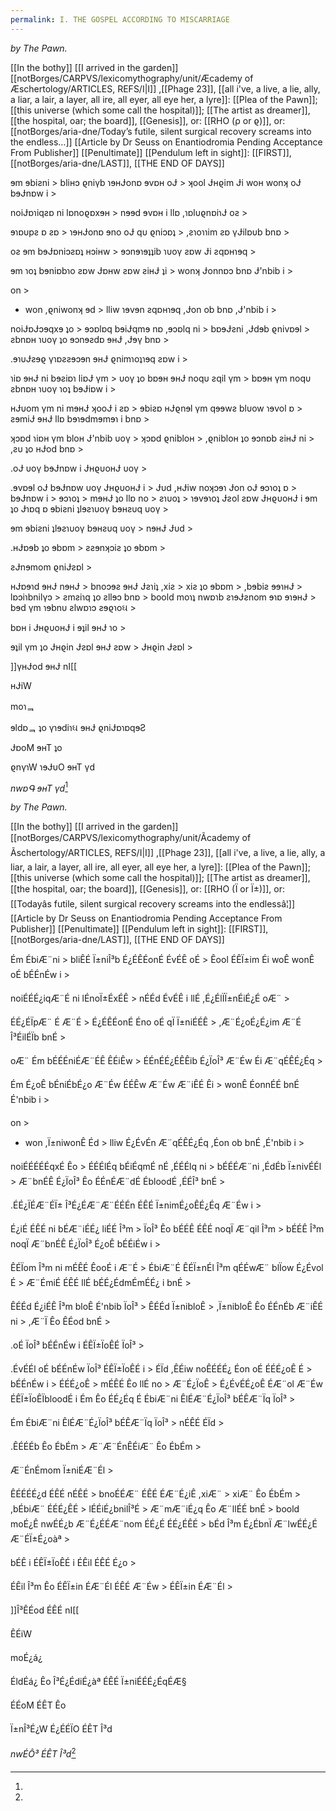 ```yaml
---
permalink: I. THE GOSPEL ACCORDING TO MISCARRIAGE
---
```


*by The Pawn.* 

[[In the bothy]]
[[I arrived in the garden]]
[[notBorges/CARPVS/lexicomythography/unit/Æcademy of Æschertology/ARTICLES, REFS/I|I]] ,[[Phage 23]], [[all i've, a live, a lie, ally, a liar, a lair, a layer, all ire, all eyer, all eye her, a lyre]]: [[Plea of the Pawn]];
[[this universe (which some call the hospital)]];
[[The artist as dreamer]],
[[the hospital, oar; the board]],
[[Genesis]], or: [[RHO (ρ or ϱ)]], or:
[[notBorges/aria-dne/Today’s futile, silent surgical recovery screams into the endless…]]
[[Article by Dr Seuss on Enantiodromia Pending Acceptance From Publisher]]
[[Penultimate]] [[Pendulum left in sight]]:
[[FIRST]], [[notBorges/aria-dne/LAST]], 
[[THE END OF DAYS]]


 >
 ɘm ɘbiƨni >
bliʜɔ ϱniγb ɿɘʜɈonɒ ɘvɒʜ oɈ >
 ʞool Ɉʜϱim Ɉi woʜ wonʞ oɈ bɘɈnɒw i >
 >
 noiɈɒɿiqƨɒ ni lɒnoϱɒxɘʜ >
 nɘɘd ɘvɒʜ i llɒ ,ɿɒlυϱnɒiɿɈ oƨ >
 >
 ɘɿɒυpƨ ɒ ƨɒ >
 ɿɘʜɈonɒ ɘno oɈ qυ ϱniɔɒʇ >
 ,ƨɿoɿɿim ƨɒ γɈilɒυb bnɒ >
 >
 oƨ ɘm bɘɈɒniɔƨɒʇ ʜɔiʜw >
 ɘɔnɘɿɘʇʇib ɿυoγ ƨɒw Ɉi ƨqɒʜɿɘq >
 >
 ɘm ɿoʇ bɘniɒbɿo ƨɒw Ɉɒʜw ƨɒw ƨiʜɈ ʇi >
 wonʞ Ɉonnɒɔ bnɒ Ɉ'nbib i >
 >
 on >
- won ,ϱniwonʞ ɘd >
 lliw ɿɘvɘn ƨqɒʜɿɘq ,Ɉon ob bnɒ ,Ɉ'nbib i >
 >
 noiɈɒɈɔɘqxɘ ʇo >
 ɘɔɒlɒq bɘiɈqmɘ nɒ ,ɘɔɒlq ni >
 bɒɘɈƨni ,Ɉdɘb ϱnivɒɘl >
 ƨbnɒʜ ɿυoγ ʇo ɘɔnɘƨdɒ ɘʜɈ ,Ɉɘγ bnɒ >
 >
.ɘɿυɈƨɘϱ γɿɒƨƨɘɔɘn ɘʜɈ ϱnimɿoʇɿɘq ƨɒw i >
 >
 ɿiɒ ɘʜɈ ni bɘƨiɒɿ liɒɈ γm >
 υoγ ʇo bɒɘʜ ɘʜɈ noqυ ƨqil γm >
 bɒɘʜ γm noqυ ƨbnɒʜ ɿυoγ ɿoʇ bɘɈiɒw i >
 >
 ʜɈυom γm ni mɘʜɈ ʞooɈ i ƨɒ >
 ɘbiƨɒ ʜɈϱnɘl γm qɘɘwƨ blυow ɿɘvol ɒ >
 ƨɘmiɈ ɘʜɈ llɒ bɘɿɘdmɘmɘɿ i bnɒ >
 >
 ʞɔɒd ɿiɒʜ γm bloʜ Ɉ'nbib υoγ >
 ʞɔɒd ϱnibloʜ >
 ,ϱnibloʜ ʇo ɘɔnɒb ƨiʜɈ ni >
 ,ƨυ ʇo ʜɈod bnɒ >
 >
 .oɈ υoγ bɘɈnɒw i ɈʜϱυoʜɈ υoγ >
 >
 .ɘvɒɘl oɈ bɘɈnɒw υoγ ɈʜϱυoʜɈ i >
 Ɉυd ,ʜɈiw noʞɔɘɿ Ɉon oɈ ɘɔɿoʇ ɒ >
 bɘɈnɒw i >
 ɘɔɿoʇ >
 mɘʜɈ ʇo llɒ no >
 ƨɿυoʇ >
 ɿɘvɘɿoʇ Ɉƨol ƨɒw ɈʜϱυoʜɈ i ɘm ʇo Ɉɿɒq ɒ ɘbiƨni ʇlɘƨɿυoγ bɘʜƨυq υoγ >
 >
 ɘm ɘbiƨni ʇlɘƨɿυoγ bɘʜƨυq υoγ >
 nɘʜɈ Ɉυd >
 >
 .ʜɈɒɘb ʇo ɘbɒm >
 ƨƨɘnʞɔiƨ ʇo ɘbɒm >
 >
 ƨɈnɘmom ϱniɈƨɒl >
 >
 ʜɈɒɘɿd ɘʜɈ nɘʜɈ >
 bnoɔɘƨ ɘʜɈ Ɉƨɿiʇ ,xiƨ >
 xiƨ ʇo ɘbɒm >
 ,bɘbiƨ ɘɘɿʜɈ >
 lɒɔiɿbnilγɔ >
 ƨmƨiɿq ʇo ƨllɘɔ bnɒ >
 boold moɿʇ nwɒɿb ƨɿɘɈƨnom ɘɿɒ ɘɿɘʜɈ >
 bɘd γm ɿɘbnυ ƨlwɒɿɔ ƨɘϱɿoઘ >
 >
 bɒʜ i ɈʜϱυoʜɈ i ɘʇil ɘʜɈ ɿo >
 >
 ɘʇil γm ʇo Ɉʜϱin Ɉƨɒl ɘʜɈ ƨɒw >
 Ɉʜϱin Ɉƨɒl >

]]γʜɈod ɘʜɈ nI[[

ʜɈiW

 moɿᆿ

 ɘldɒᆿ ʇo γɿɘdiɿઘ ɘʜɈ ϱniɈɒɿɒqɘƧ

 ɈɒoM ɘʜT ʇo

 ϱnγɿW ɿɘɈυO ɘʜT γd

*nwɒԳ ɘʜT γd*[^1]

[^1]:


*by The Pawn.* 

[[In the bothy]]
[[I arrived in the garden]]
[[notBorges/CARPVS/lexicomythography/unit/Ãcademy of Ãschertology/ARTICLES, REFS/I|I]] ,[[Phage 23]], [[all i've, a live, a lie, ally, a liar, a lair, a layer, all ire, all eyer, all eye her, a lyre]]: [[Plea of the Pawn]];
[[this universe (which some call the hospital)]];
[[The artist as dreamer]],
[[the hospital, oar; the board]],
[[Genesis]], or: [[RHO (Ï or Ï±)]], or:
[[Todayâs futile, silent surgical recovery screams into the endlessâ¦]]
[[Article by Dr Seuss on Enantiodromia Pending Acceptance From Publisher]]
[[Penultimate]] [[Pendulum left in sight]]:
[[FIRST]], [[notBorges/aria-dne/LAST]], 
[[THE END OF DAYS]]


 >
 Ém ÉbiÆ¨ni >
bliÊÉ Ï±niÎ³b É¿ÉÊÉonÉ ÉvÉÊ oÉ >
 Êool ÉÊÏ±im Éi woÊ wonÊ oÉ bÉÉnÉw i >
 >
 noiÉÉÉ¿iqÆ¨É ni lÉnoÏ±ÉxÉÊ >
 nÉÉd ÉvÉÊ i llÉ ,É¿ÉlÏÏ±nÉiÉ¿É oÆ¨ >
 >
 ÉÉ¿ÉÏpÆ¨ É Æ¨É >
 É¿ÉÊÉonÉ Éno oÉ qÏ Ï±niÉÉÊ >
 ,Æ¨É¿oÉ¿É¿im Æ¨É Î³ÉilÉÏb bnÉ >
 >
 oÆ¨ Ém bÉÉÉniÉÆ¨ÉÊ ÊÉiÊw >
 ÉÉnÉÉ¿ÉÊÊib É¿ÏoÎ³ Æ¨Éw Éi Æ¨qÉÊÉ¿Éq >
 >
 Ém É¿oÊ bÉniÉbÉ¿o Æ¨Éw ÉÉÊw Æ¨Éw Æ¨iÊÉ Êi >
 wonÊ ÉonnÉÉ bnÉ É'nbib i >
 >
 on >
- won ,Ï±niwonÊ Éd >
 lliw É¿ÉvÉn Æ¨qÉÊÉ¿Éq ,Éon ob bnÉ ,É'nbib i >
 >
 noiÉÉÉÉÉqxÉ Êo >
 ÉÉÉlÉq bÉiÉqmÉ nÉ ,ÉÉÉlq ni >
 bÉÉÉÆ¨ni ,ÉdÉb Ï±nivÉÉl >
 Æ¨bnÉÊ É¿ÏoÎ³ Êo ÉÉnÉÆ¨dÉ ÉbloodÉ ,ÉÉÎ³ bnÉ >
 >
.ÉÉ¿ÏÉÆ¨ÉÏ± Î³É¿ÉÆ¨Æ¨ÉÉÉn ÉÊÉ Ï±nimÉ¿oÊÉ¿Éq Æ¨Éw i >
 >
 É¿iÉ ÉÊÉ ni bÉÆ¨iÉÉ¿ liÉÉ Î³m >
 ÏoÎ³ Êo bÉÉÊ ÉÊÉ noqÏ Æ¨qil Î³m >
 bÉÉÊ Î³m noqÏ Æ¨bnÉÊ É¿ÏoÎ³ É¿oÊ bÉÉiÉw i >
 >
 ÊÉÏom Î³m ni mÉÊÉ ÊooÉ i Æ¨É >
 ÉbiÆ¨É ÊÉÏ±nÉl Î³m qÉÉwÆ¨ blÏow É¿Évol É >
 Æ¨ÉmiÉ ÉÊÉ llÉ bÉÉ¿ÉdmÉmÉÉ¿ i bnÉ >
 >
 ÊÉÉd É¿iÉÊ Î³m bloÊ É'nbib ÏoÎ³ >
 ÊÉÉd Ï±nibloÊ >
 ,Ï±nibloÊ Êo ÉÉnÉb Æ¨iÊÉ ni >
 ,Æ¨Ï Êo ÊÉod bnÉ >
 >
 .oÉ ÏoÎ³ bÉÉnÉw i ÉÊÏ±ÏoÊÉ ÏoÎ³ >
 >
 .ÉvÉÉl oÉ bÉÉnÉw ÏoÎ³ ÉÊÏ±ÏoÊÉ i >
 ÉÏd ,ÊÉiw noÊÉÉÉ¿ Éon oÉ ÉÉÉ¿oÊ É >
 bÉÉnÉw i >
 ÉÉÉ¿oÊ >
 mÉÊÉ Êo llÉ no >
 Æ¨É¿ÏoÊ >
 É¿ÉvÉÉ¿oÊ ÉÆ¨ol Æ¨Éw ÉÊÏ±ÏoÊÏbloodÉ i Ém Êo ÉÉ¿Éq É ÉbiÆ¨ni ÊlÉÆ¨É¿ÏoÎ³ bÉÊÆ¨Ïq ÏoÎ³ >
 >
 Ém ÉbiÆ¨ni ÊlÉÆ¨É¿ÏoÎ³ bÉÊÆ¨Ïq ÏoÎ³ >
 nÉÊÉ ÉÏd >
 >
 .ÊÉÉÉb Êo ÉbÉm >
 Æ¨Æ¨ÉnÊÉiÆ¨ Êo ÉbÉm >
 >
 Æ¨ÉnÉmom Ï±niÉÆ¨Él >
 >
 ÊÉÉÉÉ¿d ÉÊÉ nÉÊÉ >
 bnoÉÉÆ¨ ÉÊÉ ÉÆ¨É¿iÊ ,xiÆ¨ >
 xiÆ¨ Êo ÉbÉm >
 ,bÉbiÆ¨ ÉÉÉ¿ÊÉ >
 lÉÉiÉ¿bnilÎ³É >
 Æ¨mÆ¨iÉ¿q Êo Æ¨llÉÉ bnÉ >
 boold moÉ¿Ê nwÉÉ¿b Æ¨É¿ÉÉÆ¨nom ÉÉ¿É ÉÉ¿ÉÊÉ >
 bÉd Î³m É¿ÉbnÏ Æ¨lwÉÉ¿É Æ¨ÉÏ±É¿oàª >
 >
 bÉÊ i ÉÊÏ±ÏoÊÉ i ÉÊil ÉÊÉ É¿o >
 >
 ÉÊil Î³m Êo ÉÊÏ±in ÉÆ¨Él ÉÊÉ Æ¨Éw >
 ÉÊÏ±in ÉÆ¨Él >

]]Î³ÊÉod ÉÊÉ nI[[

ÊÉiW

 moÉ¿á¿

 ÉldÉá¿ Êo Î³É¿ÉdiÉ¿àª ÉÊÉ Ï±niÉÉÉ¿ÉqÉÆ§

 ÉÉoM ÉÊT Êo

 Ï±nÎ³É¿W É¿ÉÉÏO ÉÊT Î³d

*nwÉÔ³ ÉÊT Î³d*[^1]

[^1]:Out Out Briefest  Story  Stretching back  Stretching out  Out brief  Burning  Bleeding out  my rectum  Out of  times like these  In the latest waning;  Back, palindromic  Unbelonging  Somehow dumbstruck by the moon-  Though she keeps this salt in motion;  Again, a loss I want to be walking with my hands  At such different temperatures  I am, somewhere, begging-  Pleading for the fingers lacing  Of the placement of your palm  Thin leaves and I  I long for wax.  It’s hardness, so easily broken, Cracks, whispering  something of Cohen about them  A messiness, welcome  Satisfying, delicious even  How odd that I was just yesterday  Alight, maybe too much so-  I almost burned my flat down  Which would be fine, had I not risked the lives of countless others  Others within others,  I don’t know how I get so bright sometimes  But I lust for it-  Like the thickness of that dick;  That fucking dick  Next to mine  Or in me;  Never out, really.  I lust for wax;  For waxing;  In times like these  I think  “I must have made it up”  But dripping  downward, in truth;  That’s all wax ever does  Promising a thing  That forms its opposite  I shouldn’t blame it, really.  Not really. Most of the time Not only times like these I don’t know what I’m doing  But at least, when wicked  I convince myself in ignorance  That my burning counts for something  I want to touch everything.  At times like those;  I want to lick the ceiling  I want to be inside every eye I capture  And I delight in the fear,  The excitement,  The confusion of these lovers,  Entangled in a loosened chain;  Tightening, hotter,  Branding, marking  Territory  A universe of skin  Welted  Welded  like a heaviness of jewellery  Times like those, in finding not a Word  In any single corner  Of any of these rooms  With sides of six  No windows of  Or out of  Which  To speak  In times like those,  Before,  I would make my own  Architect entire languages  Regurgitating ciphers  Incomprehensible to anyone  Except, wide—  Why Why’d I let you in  Wide  I can’t find a single letter  I burned them all  You and her, you live  Not really  Half-live,  Just a block away  I hear glass breaking  Daily  Incessantly  I hear glass breaking  Futile attempts to save this  Burning  Burning rock  And secretly  I scream it from the rooftop  Close enough to hear  If you’d just open  A single one  Of your shimmering  windows  Secretly  I thank the Earth’s kidnappers  All of us, her Rapists  I thank us all for burning her  And the sickly height  Of these infernal stakes  Our roads  One way  Respectively  And facing one another  I say this  With all duly tangled  Leaves of leaving  In July  That summer singed with Disrespect  Please, just let  Let Me Go  Back to that turning  Cycle of psychotic phrase;  Where I heard such complex symphonies  Contained within extractor fans  And dwindling showers  These drugs are forcing me into a corner  I recognise, more really  Than a single goosebump  I planted like a tooth  And cultivated  Conjured from the deepest gore  Of your lovely fucking skin  Just, sowing  just so much more smooth than mine  When the sea gave way again  To the moon;  And we exchanged recognisabilities  Even then  You managed to let me know, explicitly  That my little words  My language  Could never be translated  No matter how I whispered or caressed them  Even screaming in your ear  Won’t wake you  So  Sow  So I can’t find a single glyph  Or letter to the god  I made of such a little part of you.  You fucking ripped me  Like my anus  You tore me a solar system  From the most pitifully minuscule  Seed.  And what plough  Did I cry out for  To be  Sown  Wide  Connected but  Spreading, pooled vomit  Back of every cavernous and shrunken Skull  Except For that most accepting  Wax  It’s times like these, in the waning  I don’t know what the fuck im doing  Except for fucking;  Sleeping, but  Not really  Dreaming; I was dreaming  I know that I was dreaming  Out of time, my god  Dear gods Those gods I dreamed  I couldn’t make it out of this  Notion of a sickness  Am I right in thinking  about any of this  Am I right in thinking  That wax performs a function  In the forming of a mould?  I am asking you,  Printmaker-  Directly.  No longer for a proof; (I slot yours behind my furniture) For some semblance  (I take it out sometimes, and clean it) Or faded insufficient copy  (I am surprised I didn’t burn it) Of  Relief  And writing this  On a phone  Creek-thumbed  Crack-knuckled  Bookended nakedness  A waiting for the water to warm  And a waiting to be dripped dry  Upon a table  Scattered in my ash  Am I right  In thinking  All this left behind  Sight  If breath could blow  A house down  Then, just  Trust me  You might know this  Rubble  Times like these I’m scraping symbol  I’m searching, scouring  Skin of information;  Sinew tight and fighting me;  I am looking for what I know is wrong  There must be something  A word  A glyph  A paper;  Cited in some corner,  Cowering, like the child I was  I know that there it waits for me  In the wax; preserving  Parts of selves I never wanted  Or couldn’t name,  Or wanted names for To taunt them to exile  To excision  Out of time, as I am now  Again, in loss  Wanting nothing for my self but wanting  Just wanting to fuck you Up  I think “there is nothing good enough But the word”  I open my computer, pull a bow  Across a string  Now missing;  I am searching for another medium  I do not finish anything, not here I never have, not really. i am made to  be only a beginning  a holding call  amputated  of its answer to be  or not to know  the finish My child behind me, he is gnawing  On my bone  Like my mother, in a time that Like cartilage  Is bound, roped to this one  As a noose  Or a fraying friendship bracelet  Like my mother  Pulling me out of the bath  And biting my wrist  In retaliation  To teach me that our mouths are not for skin  Of humans  Just of animals  Just of animals  I thought,  I wasn’t thinking -  I loved my skin once  This once stretching  Out  Out  For the briefest eternity.  I want to situate you within it;  Maybe it is you  Perhaps it was  All ways for you  A beckoning of  Ending all this  Emptiness  Dear reader  Witness:  Dear god of mine, the god I made of you-  Unnamed,  Please - take your name  Scratch it  Shuttered  Shudder it right into mine;  Close your fucking mouth  And write  In scalpel, this:  Complicit.  And skin,  (The verb) And salt  (The verb) And sole (The foot) And sole  (The place) And soul (The face) And  My fucking microwave plate  Misaligned again  I just want to heat this cup  Last cup of coffee  All the heat I can afford  At times, like  I close the fucking door I slam it shut  Shivering  This  Breath,  Would you just  Get out of my fucking sight  Get back in my  Body  I don’t want to work anymore  What else  Is there  To say I know why I am so cold.  There must be a window open  Somewhere  And I remember such a skin,  Sat at that dining table  Adorned with convulsions  Of electricity  Running  In place  As a dream  As weight  As food not touching  As plates  As plates  And salt mills  Smelling of polish, seeing a boy  Staring up at me  While I, whatever I was  Or am  trying not to look back  I don’t want to put my clothes on  My perineum is raw and sore with razor bumps  From last night’s candlelit debauchery  He was a father  He is, I should say  I wanted seeds inside me  As a desert   Wants to perform pretence of verdancy  I wanted him to come in me  I wanted to pretend I could be  A mother who would never  Bite her child  Even if they’d bitten me  I still feel a gripping strangle  To sink these strange, fractured and exposed  Bones into a textile mill, into a loom  Of skin, like prisms Like the crown-toothed windows  Of prison cells  At least in times like those  When burning, before my own coal embers  Have met their suffocation  I fill each room in times like those  I don’t need company -  I suspect I never do; even now,  Not really  I hate my skin, and what it tells me  When the space between my breasts shuts up  I am flitting like a fucking finch  I am dizzied by this din  I think “no sound can conjure this; No paint can bleed me out  No movement of these aching limbs  Can shove enough forks into their sockets” Nothing but the word, I think  Nothing  I start one hundred forty four thousand poems and I burn them all to ruin  I watch my life in black and white, through the terrifying blindness of these colours  They fill the rooms I used to-  I think about the ways I could kill you,  Not really,  But my image of you  I am doing no work  I have called in sick  to my post  upon the slippery rock  I burn holes in each canvas  I try to get all the way To your house just  A chopping block  a way  Out  Get the fuck out  I need you  In me  I never fucking wanted this  I loved you once  Just once  Unjust  Must just  Be dust  To rust to bloodstained bedsheets and the oddness of the feeling  proud of that  As if I’d accomplished womanhood  Through the schism  of my asshole  Only you could really  Do that  In that specific  way  That burning  Like a firework  I don’t know how to Be with my Self anymore  Burning For I am the loudness of  every One  Like a firework  I thought I was a fire  In times like those  I thought, I was thinking, please -  Don’t let me go  Out  It’s too cold and my fingers  Need the warmth of you  You both went to Paris  While I stayed inside  Still  Still here, unmoving yet  Carving universes  Drowning in it  The Lights  The Lights  Heavy  Slowly, as lightning  That bed headboarded in teal velvet  It became a moat  Its buttons and depressions  Dug by hands afraid of seizure  We became it  Or at least  For one time, once a week  When the one you waited for  While with me,  Had sailed away  for just the night  That night I was  That night was mine,  That strangely plotted move  That Knight  It became bisected by a moat  I remember when our bodies tessellated  And our wax was hot - flowing;  Larvae  In a sac  Sucking  I was rapt in sucking  You stole my crossroads  You took my lack of will and squeezed  It between those fingers  Once you pulled them out of me  And the white wax made a sound  That made me sick, I loved it -  I loved you once, just once -  That once stretching  Stretched out into a time like this  To now,  To knowing  Please No  No more  To be surrounded by a moat.  To thinking of your knee  Or maybe of your foot  It’s all so unreliable;  Every bone you touched me with  You drove that leg, like my father  Would drive me  To school  And I’d forget my lunchbox  And we’d have to break  The speed limit  I feel the weight of those roundabouts  And the fog of the dream that was my childhood;  I never woke from that  Not really  You drove your leg  Between mine -  Black Lightning  Invisible against the air.  A dishcloth  Left  On the mantle  Hard,  Brittle now  Once wet and  Stinking  Disgusting  You kicked me, you fucking cunt  You kicked me where my cunt should be  You kicked me on the street  And the woman you loved once,  Perhaps, still  But whenever, in whichever time  Still more than me  Always  All ways  Just  a little more  than me  She watched  She watched you kick me  For there, at times like this  and those and out of time  as any one could ever know -  in times like here,  right now,  like this- all i never was to you takes all the time i give  I, the reaper. at times like those And really; only this I refuse symbology, so here - You.  Sow:You kicked me in the crotch on the street while your other girlfriend watched and did absolutely nothing. I will never be able to forget or suppress that memory. I could say it is wax being poured down my throat, making me dry heave like your cock used to, but you don’t deserve the fucking metaphor. There is no romance to how you pulverised everything that once glowed in an orange flicker.


